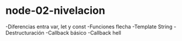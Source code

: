 # node-02-nivelacion

-Diferencias entra var, let y const
-Funciones flecha
-Template String
-Destructuración
-Callback básico
-Callback hell